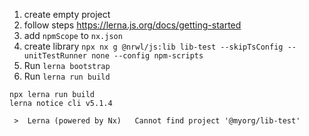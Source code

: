 1. create empty project
1. follow steps https://lerna.js.org/docs/getting-started
1. add `npmScope` to `nx.json`
1. create library `npx nx g @nrwl/js:lib lib-test --skipTsConfig --unitTestRunner none --config npm-scripts`
1. Run `lerna bootstrap`
1. Run `lerna run build`


```
npx lerna run build
lerna notice cli v5.1.4

 >  Lerna (powered by Nx)   Cannot find project '@myorg/lib-test'
```
